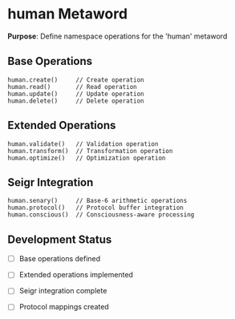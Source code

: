 # human Metaword

**Purpose**: Define namespace operations for the 'human' metaword

## Base Operations

```hyphos
human.create()     // Create operation
human.read()       // Read operation  
human.update()     // Update operation
human.delete()     // Delete operation
```

## Extended Operations

```hyphos
human.validate()   // Validation operation
human.transform()  // Transformation operation
human.optimize()   // Optimization operation
```

## Seigr Integration

```hyphos
human.senary()     // Base-6 arithmetic operations
human.protocol()   // Protocol buffer integration
human.conscious()  // Consciousness-aware processing
```

## Development Status

- [ ] Base operations defined
- [ ] Extended operations implemented  
- [ ] Seigr integration complete
- [ ] Protocol mappings created

